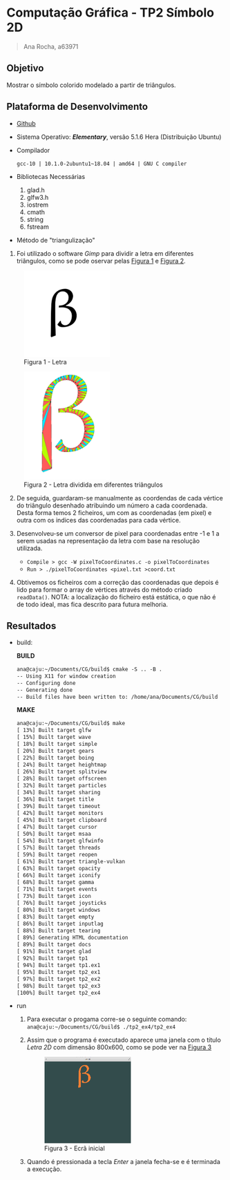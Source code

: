 # Computação Gráfica - TP2 Símbolo 2D
> Ana Rocha, a63971

## Objetivo
Mostrar o símbolo colorido modelado a partir de triângulos. </p>

## Plataforma de Desenvolvimento
- [Github](https://github.com/AnaLuciaRocha/CG)
- Sistema Operativo: ***Elementary***, versão 5.1.6 Hera (Distribuição Ubuntu)
- Compilador 
    ```
    gcc-10 | 10.1.0-2ubuntu1~18.04 | amd64 | GNU C compiler
    ```
    </p>
    
- Bibliotecas Necessárias
    1. glad.h
    2. glfw3.h
    3. iostrem
    4. cmath
    5. string
    6. fstream
    
- Método de "triangulização"

1. Foi utilizado o software *Gimp* para dividir a letra em diferentes triângulos, como se pode oservar pelas <a href="figura2">Figura 1</a> e <a href="figura2">Figura 2</a>. </p> 
 
 <figure class="Figura">
        <img id="figura1"src="images/letra.jpg" width="200" height="200">
        <figcaption>Figura 1 - Letra</figcaption>
        </figure>

 <figure class="Figura">
        <img id="figura2"src="images/colorida.png" width="200" height="250">
        <figcaption>Figura 2 - Letra dividida em diferentes triângulos</figcaption>
        </figure>

2. De seguida, guardaram-se manualmente as coordendas de cada vértice do triângulo desenhado atribuindo um número a cada coordenada. Desta forma temos 2 ficheiros, um com as coordenadas (em pixel) e outra com os indices das coordenadas para cada vértice.

3. Desenvolveu-se um conversor de pixel para coordenadas entre -1 e 1 a serem usadas na representação da letra com base na resolução utilizada.
    - ```Compile > gcc -W pixelToCoordinates.c -o pixelToCoordinates```
    - ```Run > ./pixelToCoordinates <pixel.txt >coord.txt```

4. Obtivemos os ficheiros com a correção das coordenadas que depois é lido para formar o array de vértices através do método criado ```readData()```. NOTA: a localização do ficheiro está estática, o que não é de todo ideal, mas fica descrito para futura melhoria.

## Resultados
- build: </P>
    **BUILD** </p>
    ```
    ana@caju:~/Documents/CG/build$ cmake -S .. -B .
    -- Using X11 for window creation
    -- Configuring done
    -- Generating done
    -- Build files have been written to: /home/ana/Documents/CG/build
    ```
    </P>

    **MAKE** </p>
    ```
    ana@caju:~/Documents/CG/build$ make
    [ 13%] Built target glfw
    [ 15%] Built target wave
    [ 18%] Built target simple
    [ 20%] Built target gears
    [ 22%] Built target boing
    [ 24%] Built target heightmap
    [ 26%] Built target splitview
    [ 28%] Built target offscreen
    [ 32%] Built target particles
    [ 34%] Built target sharing
    [ 36%] Built target title
    [ 39%] Built target timeout
    [ 42%] Built target monitors
    [ 45%] Built target clipboard
    [ 47%] Built target cursor
    [ 50%] Built target msaa
    [ 54%] Built target glfwinfo
    [ 57%] Built target threads
    [ 59%] Built target reopen
    [ 61%] Built target triangle-vulkan
    [ 63%] Built target opacity
    [ 66%] Built target iconify
    [ 68%] Built target gamma
    [ 71%] Built target events
    [ 73%] Built target icon
    [ 76%] Built target joysticks
    [ 80%] Built target windows
    [ 83%] Built target empty
    [ 86%] Built target inputlag
    [ 88%] Built target tearing
    [ 89%] Generating HTML documentation
    [ 89%] Built target docs
    [ 91%] Built target glad
    [ 92%] Built target tp1
    [ 94%] Built target tp1.ex1
    [ 95%] Built target tp2_ex1
    [ 97%] Built target tp2_ex2
    [ 98%] Built target tp2_ex3
    [100%] Built target tp2_ex4
    ```
    </P>
- run
    1. Para executar o progama corre-se o seguinte comando: ```ana@caju:~/Documents/CG/build$ ./tp2_ex4/tp2_ex4``` 

    2. Assim que o programa é executado aparece uma janela com o título *Letra 2D* com dimensão 800x600, como se pode ver na <a href="figura3">Figura 3</a> </p>
    
        <figure class="Figura">
        <img id="figura3"src="images/screen.png" width="200" height="200">
        <figcaption>Figura 3 - Ecrã inicial</figcaption>
        </figure>
    
    3. Quando é pressionada a tecla *Enter* a janela fecha-se e é terminada a execução.
    
